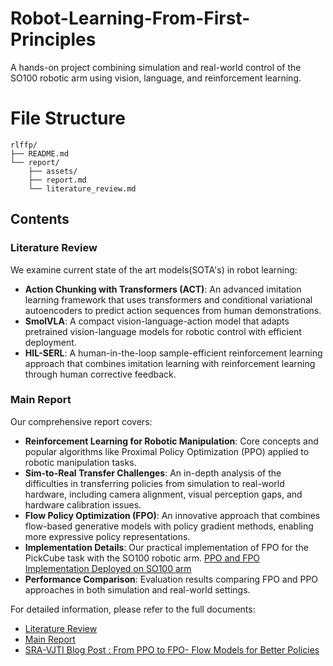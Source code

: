 # Robot-Learning-From-First-Principles

A hands-on project combining simulation and real-world control of the SO100 robotic arm using vision, language, and reinforcement learning.

# File Structure
```
rlffp/
├── README.md
└── report/
    ├── assets/
    ├── report.md
    └── literature_review.md
```

## Contents

### Literature Review
We examine current state of the art models(SOTA's)  in robot learning:
- **Action Chunking with Transformers (ACT)**: An advanced imitation learning framework that uses transformers and conditional variational autoencoders to predict action sequences from human demonstrations.
- **SmolVLA**: A compact vision-language-action model that adapts pretrained vision-language models for robotic control with efficient deployment.
- **HIL-SERL**: A human-in-the-loop sample-efficient reinforcement learning approach that combines imitation learning with reinforcement learning through human corrective feedback.

### Main Report
Our comprehensive report covers:
- **Reinforcement Learning for Robotic Manipulation**: Core concepts and popular algorithms like Proximal Policy Optimization (PPO) applied to robotic manipulation tasks.
- **Sim-to-Real Transfer Challenges**: An in-depth analysis of the difficulties in transferring policies from simulation to real-world hardware, including camera alignment, visual perception gaps, and hardware calibration issues.
- **Flow Policy Optimization (FPO)**: An innovative approach that combines flow-based generative models with policy gradient methods, enabling more expressive policy representations.
- **Implementation Details**: Our practical implementation of FPO for the PickCube task with the SO100 robotic arm.
[PPO and FPO Implementation Deployed on SO100 arm](https://github.com/vruga/lerobot-sim2real)
- **Performance Comparison**: Evaluation results comparing FPO and PPO approaches in both simulation and real-world settings.

For detailed information, please refer to the full documents:
- [Literature Review](report/literature_review.md)
- [Main Report](report/report.md)
- [SRA-VJTI Blog Post : From PPO to FPO- Flow Models for Better Policies](https://blog.sravjti.in/2025/08/14/flow-models-for-better-policies.html)
